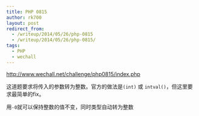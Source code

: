 ```yaml
---
title: PHP 0815
author: rk700
layout: post
redirect_from: 
  - /writeup/2014/05/26/php-0815
  - /writeup/2014/05/26/php-0815/
tags:
  - PHP
  - wechall
---
```

<a title="http://www.wechall.net/challenge/php0815/index.php" href="http://www.wechall.net/challenge/php0815/index.php" target="_blank">http://www.wechall.net/challenge/php0815/index.php</a>

这道题要求将传入的参数转为整数。官方的做法是`(int)` 或 `intval()`，但这里要求最简单的fix。

用`-0`就可以保持整数的值不变，同时类型自动转为整数
